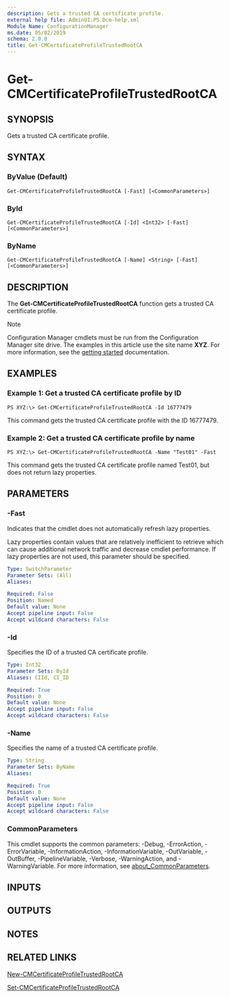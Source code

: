 ```yaml
---
description: Gets a trusted CA certificate profile.
external help file: AdminUI.PS.Dcm-help.xml
Module Name: ConfigurationManager
ms.date: 05/02/2019
schema: 2.0.0
title: Get-CMCertificateProfileTrustedRootCA
---
```


# Get-CMCertificateProfileTrustedRootCA

## SYNOPSIS
Gets a trusted CA certificate profile.

## SYNTAX

### ByValue (Default)
```
Get-CMCertificateProfileTrustedRootCA [-Fast] [<CommonParameters>]
```

### ById
```
Get-CMCertificateProfileTrustedRootCA [-Id] <Int32> [-Fast] [<CommonParameters>]
```

### ByName
```
Get-CMCertificateProfileTrustedRootCA [-Name] <String> [-Fast] [<CommonParameters>]
```

## DESCRIPTION
The **Get-CMCertificateProfileTrustedRootCA** function gets a trusted CA certificate profile.

> [!NOTE]
> Configuration Manager cmdlets must be run from the Configuration Manager site drive.
> The examples in this article use the site name **XYZ**. For more information, see the
> [getting started](/powershell/sccm/overview) documentation.

## EXAMPLES

### Example 1: Get a trusted CA certificate profile by ID
```
PS XYZ:\> Get-CMCertificateProfileTrustedRootCA -Id 16777479
```

This command gets the trusted CA certificate profile with the ID 16777479.

### Example 2: Get a trusted CA certificate profile by name
```
PS XYZ:\> Get-CMCertificateProfileTrustedRootCA -Name "Test01" -Fast
```

This command gets the trusted CA certificate profile named Test01, but does not return lazy properties.

## PARAMETERS

### -Fast
Indicates that the cmdlet does not automatically refresh lazy properties.

Lazy properties contain values that are relatively inefficient to retrieve which can cause additional network traffic and decrease cmdlet performance.
If lazy properties are not used, this parameter should be specified.

```yaml
Type: SwitchParameter
Parameter Sets: (All)
Aliases:

Required: False
Position: Named
Default value: None
Accept pipeline input: False
Accept wildcard characters: False
```

### -Id
Specifies the ID of a trusted CA certificate profile.

```yaml
Type: Int32
Parameter Sets: ById
Aliases: CIId, CI_ID

Required: True
Position: 0
Default value: None
Accept pipeline input: False
Accept wildcard characters: False
```

### -Name
Specifies the name of a trusted CA certificate profile.

```yaml
Type: String
Parameter Sets: ByName
Aliases:

Required: True
Position: 0
Default value: None
Accept pipeline input: False
Accept wildcard characters: False
```

### CommonParameters
This cmdlet supports the common parameters: -Debug, -ErrorAction, -ErrorVariable, -InformationAction, -InformationVariable, -OutVariable, -OutBuffer, -PipelineVariable, -Verbose, -WarningAction, and -WarningVariable. For more information, see [about_CommonParameters](https://go.microsoft.com/fwlink/?LinkID=113216).

## INPUTS

## OUTPUTS

## NOTES

## RELATED LINKS

[New-CMCertificateProfileTrustedRootCA](New-CMCertificateProfileTrustedRootCA.md)

[Set-CMCertificateProfileTrustedRootCA](Set-CMCertificateProfileTrustedRootCA.md)


